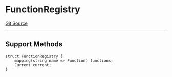 # FunctionRegistry
[Git Source](https://github.com/metacontract/mc/blob/c3fc2b414d37afc92bb1cf2e606b4b2bede47403/resources/devkit/api-reference/registry/FunctionRegistry.sol)

---------------------
Support Methods
-----------------------


```solidity
struct FunctionRegistry {
    mapping(string name => Function) functions;
    Current current;
}
```

